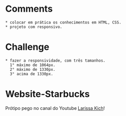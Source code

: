 # Comments

    * colocar em prática os conhecimentos em HTML, CSS.
    * projeto com responsivo.

# Challenge

    * fazer a responsividade, com três tamanhos.
      1° máximo de 1064px.
      2° máximo de 1330px.
      3° acima de 1330px.

# Website-Starbucks

Prótipo pego no canal do Youtube <a href="https://www.youtube.com/watch?v=zWw0npNDkVM" target="_blank">Larissa Kich</a>!
